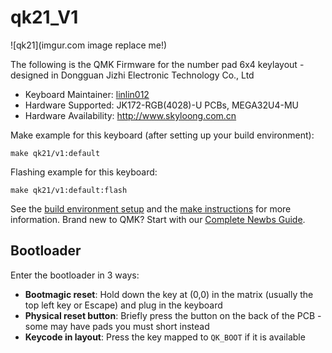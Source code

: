 # qk21_V1

![qk21](imgur.com image replace me!)

The following is the QMK Firmware for the number pad 6x4 keylayout - designed in Dongguan Jizhi Electronic Technology Co., Ltd

* Keyboard Maintainer: [linlin012](https://github.com/linlin012)
* Hardware Supported: JK172-RGB(4028)-U PCBs, MEGA32U4-MU 
* Hardware Availability: http://www.skyloong.com.cn

Make example for this keyboard (after setting up your build environment):

    make qk21/v1:default

Flashing example for this keyboard:

    make qk21/v1:default:flash

See the [build environment setup](https://docs.qmk.fm/#/getting_started_build_tools) and the [make instructions](https://docs.qmk.fm/#/getting_started_make_guide) for more information. Brand new to QMK? Start with our [Complete Newbs Guide](https://docs.qmk.fm/#/newbs).

## Bootloader

Enter the bootloader in 3 ways:

* **Bootmagic reset**: Hold down the key at (0,0) in the matrix (usually the top left key or Escape) and plug in the keyboard
* **Physical reset button**: Briefly press the button on the back of the PCB - some may have pads you must short instead
* **Keycode in layout**: Press the key mapped to `QK_BOOT` if it is available
